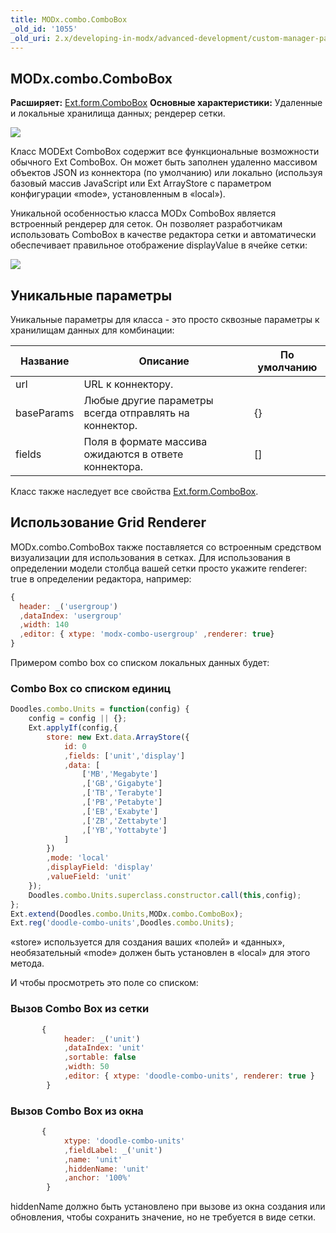 ```yaml
---
title: MODx.combo.ComboBox
_old_id: '1055'
_old_uri: 2.x/developing-in-modx/advanced-development/custom-manager-pages/modext/modx.combo.combobox
---
```


## MODx.combo.ComboBox

**Расширяет:** [Ext.form.ComboBox](http://extjs.cachefly.net/ext-3.3.0/docs/?class=Ext.form.ComboBox)
**Основные характеристики:** Удаленные и локальные хранилища данных; рендерер сетки.

![](/download/attachments/18678077/modext_combobox.png?version=1&modificationDate=1250517993000)

Класс MODExt ComboBox содержит все функциональные возможности обычного Ext ComboBox. Он может быть заполнен удаленно массивом объектов JSON из коннектора (по умолчанию) или локально (используя базовый массив JavaScript или Ext ArrayStore с параметром конфигурации «mode», установленным в «local»).

Уникальной особенностью класса MODx ComboBox является встроенный рендерер для сеток. Он позволяет разработчикам использовать ComboBox в качестве редактора сетки и автоматически обеспечивает правильное отображение displayValue в ячейке сетки:

![](/download/attachments/18678077/modext_combobox_grid.png?version=1&modificationDate=1250518045000)

## Уникальные параметры

Уникальные параметры для класса - это просто сквозные параметры к хранилищам данных для комбинации:

Название | Описание | По умолчанию
--- | --- | ---
url | URL к коннектору. | 
baseParams | Любые другие параметры всегда отправлять на коннектор. | {}
fields | Поля в формате массива ожидаются в ответе коннектора. | []

Класс также наследует все свойства [Ext.form.ComboBox](http://extjs.cachefly.net/ext-3.3.0/docs/?class=Ext.form.ComboBox).

## Использование Grid Renderer

MODx.combo.ComboBox также поставляется со встроенным средством визуализации для использования в сетках. Для использования в определении модели столбца вашей сетки просто укажите renderer: true в определении редактора, например:

```javascript
{
  header: _('usergroup')
  ,dataIndex: 'usergroup'
  ,width: 140
  ,editor: { xtype: 'modx-combo-usergroup' ,renderer: true}
}
```

Примером combo box со списком локальных данных будет:

### Combo Box со списком единиц

```javascript
Doodles.combo.Units = function(config) {
    config = config || {};
    Ext.applyIf(config,{
        store: new Ext.data.ArrayStore({
            id: 0
            ,fields: ['unit','display']
            ,data: [
                ['MB','Megabyte']
                ,['GB','Gigabyte']
                ,['TB','Terabyte']
                ,['PB','Petabyte']
                ,['EB','Exabyte']
                ,['ZB','Zettabyte']
                ,['YB','Yottabyte']
            ]
        })
        ,mode: 'local'
        ,displayField: 'display'
        ,valueField: 'unit'
    });
    Doodles.combo.Units.superclass.constructor.call(this,config);
};
Ext.extend(Doodles.combo.Units,MODx.combo.ComboBox);
Ext.reg('doodle-combo-units',Doodles.combo.Units);
```

«store» используется для создания ваших «полей» и «данных», необязательный «mode» должен быть установлен в «local» для этого метода.

И чтобы просмотреть это поле со списком:

### Вызов Combo Box из сетки

```javascript
       {
            header: _('unit')
            ,dataIndex: 'unit'
            ,sortable: false
            ,width: 50
            ,editor: { xtype: 'doodle-combo-units', renderer: true }
        }
```

### Вызов Combo Box из окна

```javascript
       {
            xtype: 'doodle-combo-units'
            ,fieldLabel: _('unit')
            ,name: 'unit'
            ,hiddenName: 'unit'
            ,anchor: '100%'
        }
```

hiddenName должно быть установлено при вызове из окна создания или обновления, чтобы сохранить значение, но не требуется в виде сетки.
